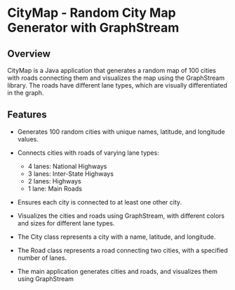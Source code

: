 # CityMap - Random City Map Generator with GraphStream

## Overview

CityMap is a Java application that generates a random map of 100 cities with roads connecting them and visualizes the map using the GraphStream library. The roads have different lane types, which are visually differentiated in the graph.

## Features

- Generates 100 random cities with unique names, latitude, and longitude values.
- Connects cities with roads of varying lane types:
    - 4 lanes: National Highways
    - 3 lanes: Inter-State Highways
    - 2 lanes: Highways
    - 1 lane: Main Roads
- Ensures each city is connected to at least one other city.
- Visualizes the cities and roads using GraphStream, with different colors and sizes for different lane types.
  
- The City class represents a city with a name, latitude, and longitude.
- The Road class represents a road connecting two cities, with a specified number of lanes.
- The main application generates cities and roads, and visualizes them using GraphStream